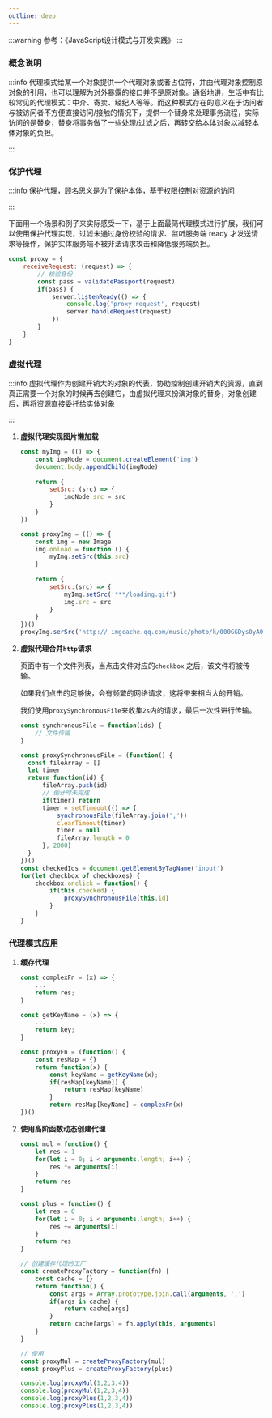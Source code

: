 ```yaml
---
outline: deep
---
```


:::warning 参考：《JavaScript设计模式与开发实践》
:::

### 概念说明

:::info 代理模式给某一个对象提供一个代理对象或者占位符，并由代理对象控制原对象的引用，也可以理解为对外暴露的接口并不是原对象。通俗地讲，生活中有比较常见的代理模式：中介、寄卖、经纪人等等。而这种模式存在的意义在于访问者与被访问者不方便直接访问/接触的情况下，提供一个替身来处理事务流程，实际访问的是替身，替身将事务做了一些处理/过滤之后，再转交给本体对象以减轻本体对象的负担。

:::

### 保护代理

:::info 保护代理，顾名思义是为了保护本体，基于权限控制对资源的访问

:::

下面用一个场景和例子来实际感受一下，基于上面最简代理模式进行扩展，我们可以使用保护代理实现，过滤未通过身份校验的请求、监听服务端 ready 才发送请求等操作，保护实体服务端不被非法请求攻击和降低服务端负担。

```javascript
const proxy = {
    receiveRequest: (request) => {
        // 校验身份
        const pass = validatePassport(request)
        if(pass) {
            server.listenReady(() => {
                console.log('proxy request', request)
                server.handleRequest(request)
            })
        }
    }
}
```

### 虚拟代理

:::info 虚拟代理作为创建开销大的对象的代表，协助控制创建开销大的资源，直到真正需要一个对象的时候再去创建它，由虚拟代理来扮演对象的替身，对象创建后，再将资源直接委托给实体对象

:::

1. **虚拟代理实现图片懒加载**

   ```javascript
   const myImg = (() => {
       const imgNode = document.createElement('img')
       document.body.appendChild(imgNode)
       
       return {
           setSrc: (src) => {
               imgNode.src = src
           }
       }
   })
   
   const proxyImg = (() => {
       const img = new Image
       img.onload = function () {
           myImg.setSrc(this.src)
       }
       
       return {
           setSrc:(src) => {
               myImg.setSrc('***/loading.gif')
               img.src = src
           }
       }
   })()
   proxyImg.serSrc('http:// imgcache.qq.com/music/photo/k/000GGDys0yA0Nk.jpg')
   ```

2. **虚拟代理合并`http`请求**

   页面中有一个文件列表，当点击文件对应的`checkbox` 之后，该文件将被传输。

   如果我们点击的足够快，会有频繁的网络请求，这将带来相当大的开销。

   我们使用`proxySynchronousFile`来收集`2s`内的请求，最后一次性进行传输。

   ```javascript
   const synchronousFile = function(ids) {
       // 文件传输
   }
   
   const proxySynchronousFile = (function() {
     const fileArray = []
     let timer
     return function(id) {
         fileArray.push(id)
         // 倒计时未完成
         if(timer) return
         timer = setTimeout(() => {
             synchronousFile(fileArray.join(','))
             clearTimeout(timer)
             timer = null
             fileArray.length = 0
         }, 2000)
     }
   })()
   const checkedIds = document.getElementByTagName('input')
   for(let checkbox of checkboxes) {
       checkbox.onclick = function() {
           if(this.checked) {
               proxySynchronousFile(this.id)
           }
       }
   }
   ```

### 代理模式应用

1. **缓存代理**

   ```javascript
   const complexFn = (x) => {
       ...
       return res;
   }
   
   const getKeyName = (x) => {
       ...
       return key;
   }
   
   const proxyFn = (function() {
       const resMap = {}
       return function(x) {
           const keyName = getKeyName(x);
           if(resMap[keyName]) {
               return resMap[keyName]
           }
           return resMap[keyName] = complexFn(x)
   })()
   ```

2. **使用高阶函数动态创建代理**

   ```javascript
   const mul = function() {
       let res = 1
       for(let i = 0; i < arguments.length; i++) {
           res *= arguments[i]
       }
       return res
   }
   
   const plus = function() {
       let res = 0
       for(let i = 0; i < arguments.length; i++) {
           res += arguments[i]
       }
       return res
   }
   
   // 创建缓存代理的工厂
   const createProxyFactory = function(fn) {
       const cache = {}
       return function() {
           const args = Array.prototype.join.call(arguments, ',')
           if(args in cache) {
               return cache[args]
           }
           return cache[args] = fn.apply(this, arguments)
       }	
   }
   
   // 使用
   const proxyMul = createProxyFactory(mul)
   const proxyPlus = createProxyFactory(plus)
   
   console.log(proxyMul(1,2,3,4))
   console.log(proxyMul(1,2,3,4))
   console.log(proxyPlus(1,2,3,4))
   console.log(proxyPlus(1,2,3,4))
   ```

   

